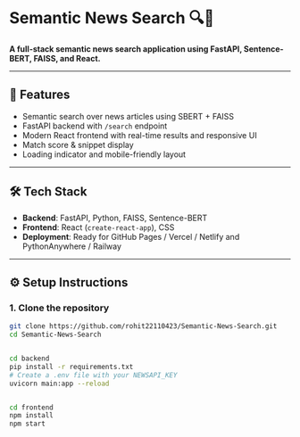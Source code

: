 # Semantic News Search 🔍📰

**A full-stack semantic news search application using FastAPI, Sentence-BERT, FAISS, and React.**

---

## 🚀 Features
- Semantic search over news articles using SBERT + FAISS
- FastAPI backend with `/search` endpoint
- Modern React frontend with real-time results and responsive UI
- Match score & snippet display
- Loading indicator and mobile-friendly layout

---

## 🛠 Tech Stack
- **Backend**: FastAPI, Python, FAISS, Sentence-BERT
- **Frontend**: React (`create-react-app`), CSS
- **Deployment**: Ready for GitHub Pages / Vercel / Netlify and PythonAnywhere / Railway

---

## ⚙️ Setup Instructions

### 1. Clone the repository
```bash
git clone https://github.com/rohit22110423/Semantic-News-Search.git
cd Semantic-News-Search


cd backend
pip install -r requirements.txt
# Create a .env file with your NEWSAPI_KEY
uvicorn main:app --reload


cd frontend
npm install
npm start
